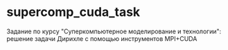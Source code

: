# supercomp_cuda_task
Задание по курсу "Суперкомпьютерное моделирование и технологии": решение задачи Дирихле с помощью инструментов MPI+CUDA

